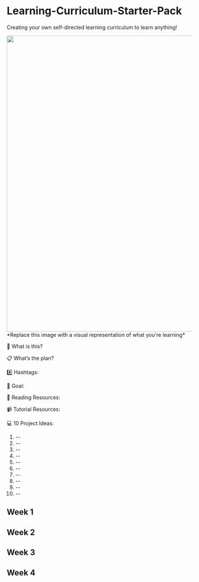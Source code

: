 # Learning-Curriculum-Starter-Pack
Creating your own self-directed learning curriculum to learn anything!

<img src="https://user-images.githubusercontent.com/7072856/112834525-18149c80-9066-11eb-8451-e224d1bbc5f4.png" width=800 />
*Replace this image with a visual representation of what you're learning*




🤔 What is this?


📋 What’s the plan? 


#️⃣ Hashtags:


🎯 Goal:


📖 Reading Resources:



📹  Tutorial Resources:

 

 💻 10 Project Ideas:

1. --
2. --
3. --
4. --
5. --
6. --
7. --
8. --
9. --
10. --


Week 1
----------
Week 2
----------
Week 3
----------
Week 4
----------



